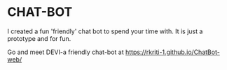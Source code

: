 # CHAT-BOT
I created a fun 'friendly' chat bot to spend your time with.
It is just a prototype and for fun.

Go and meet DEVI-a friendly chat-bot at https://rkriti-1.github.io/ChatBot-web/
